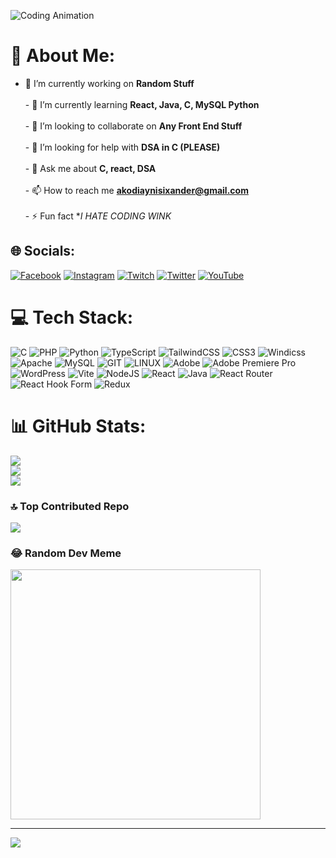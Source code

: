 ![Coding Animation](https://media.giphy.com/media/qgQUggAC3Pfv687qPC/giphy.gif)



# 💫 About Me:
- 🔭 I’m currently working on **Random Stuff**<br><br>- 🌱 I’m currently learning **React, Java, C, MySQL Python**<br><br>- 👯 I’m looking to collaborate on **Any Front End Stuff**<br><br>- 🤝 I’m looking for help with **DSA in C (PLEASE)**<br><br>- 💬 Ask me about **C, react, DSA**<br><br>- 📫 How to reach me **akodiaynisixander@gmail.com**<br><br>- ⚡ Fun fact **I HATE CODING *WINK**


## 🌐 Socials:
[![Facebook](https://img.shields.io/badge/Facebook-%231877F2.svg?logo=Facebook&logoColor=white)](https://facebook.com/akodiaynisixander) [![Instagram](https://img.shields.io/badge/Instagram-%23E4405F.svg?logo=Instagram&logoColor=white)](https://instagram.com/xanderymilk) [![Twitch](https://img.shields.io/badge/Twitch-%239146FF.svg?logo=Twitch&logoColor=white)](https://twitch.tv/derxanitytwitch) [![Twitter](https://img.shields.io/badge/Twitter-%231DA1F2.svg?logo=Twitter&logoColor=white)](https://twitter.com/xanderymilkk) [![YouTube](https://img.shields.io/badge/YouTube-%23FF0000.svg?logo=YouTube&logoColor=white)](https://youtube.com/@xanderjacob1179) 

# 💻 Tech Stack:
![C](https://img.shields.io/badge/c-%2300599C.svg?style=for-the-badge&logo=c&logoColor=white) ![PHP](https://img.shields.io/badge/php-%23777BB4.svg?style=for-the-badge&logo=php&logoColor=white) ![Python](https://img.shields.io/badge/python-3670A0?style=for-the-badge&logo=python&logoColor=ffdd54) ![TypeScript](https://img.shields.io/badge/typescript-%23007ACC.svg?style=for-the-badge&logo=typescript&logoColor=white) ![TailwindCSS](https://img.shields.io/badge/tailwindcss-%2338B2AC.svg?style=for-the-badge&logo=tailwind-css&logoColor=white) ![CSS3](https://img.shields.io/badge/css3-%231572B6.svg?style=for-the-badge&logo=css3&logoColor=white) ![Windicss](https://img.shields.io/badge/windicss-48B0F1.svg?style=for-the-badge&logo=windi-css&logoColor=white) ![Apache](https://img.shields.io/badge/apache-%23D42029.svg?style=for-the-badge&logo=apache&logoColor=white) ![MySQL](https://img.shields.io/badge/mysql-%2300000f.svg?style=for-the-badge&logo=mysql&logoColor=white) ![GIT](https://img.shields.io/badge/Git-fc6d26?style=for-the-badge&logo=git&logoColor=white) ![LINUX](https://img.shields.io/badge/Linux-FCC624?style=for-the-badge&logo=linux&logoColor=black) ![Adobe](https://img.shields.io/badge/adobe-%23FF0000.svg?style=for-the-badge&logo=adobe&logoColor=white) ![Adobe Premiere Pro](https://img.shields.io/badge/Adobe%20Premiere%20Pro-9999FF.svg?style=for-the-badge&logo=Adobe%20Premiere%20Pro&logoColor=white) ![WordPress](https://img.shields.io/badge/WordPress-%23117AC9.svg?style=for-the-badge&logo=WordPress&logoColor=white) ![Vite](https://img.shields.io/badge/vite-%23646CFF.svg?style=for-the-badge&logo=vite&logoColor=white) ![NodeJS](https://img.shields.io/badge/node.js-6DA55F?style=for-the-badge&logo=node.js&logoColor=white) ![React](https://img.shields.io/badge/react-%2320232a.svg?style=for-the-badge&logo=react&logoColor=%2361DAFB) ![Java](https://img.shields.io/badge/java-%23ED8B00.svg?style=for-the-badge&logo=openjdk&logoColor=white) ![React Router](https://img.shields.io/badge/React_Router-CA4245?style=for-the-badge&logo=react-router&logoColor=white) ![React Hook Form](https://img.shields.io/badge/React%20Hook%20Form-%23EC5990.svg?style=for-the-badge&logo=reacthookform&logoColor=white) ![Redux](https://img.shields.io/badge/redux-%23593d88.svg?style=for-the-badge&logo=redux&logoColor=white)
# 📊 GitHub Stats:
![](https://github-readme-stats.vercel.app/api?username=WebdevdemiGod&theme=highcontrast&hide_border=false&include_all_commits=true&count_private=true)<br/>
![](https://github-readme-streak-stats.herokuapp.com/?user=WebdevdemiGod&theme=highcontrast&hide_border=false)<br/>
![](https://github-readme-stats.vercel.app/api/top-langs/?username=WebdevdemiGod&theme=highcontrast&hide_border=false&include_all_commits=true&count_private=true&layout=compact)

### 🔝 Top Contributed Repo
![](https://github-contributor-stats.vercel.app/api?username=WebdevdemiGod&limit=5&theme=dracula&combine_all_yearly_contributions=true)

### 😂 Random Dev Meme
<img src='https://randommeme-five.vercel.app/' style="height: 400px;"/>

---
[![](https://visitcount.itsvg.in/api?id=WebdevdemiGod&icon=0&color=2)](https://visitcount.itsvg.in)

<!-- Proudly created with GPRM ( https://gprm.itsvg.in ) -->
